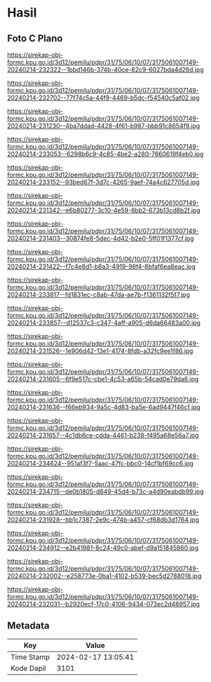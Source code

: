 # Hasil

## Foto C Plano

https://sirekap-obj-formc.kpu.go.id/3d12/pemilu/pdpr/31/75/06/10/07/3175061007149-20240214-232322--1bbd146b-374b-40ce-82c9-6027bda4d26d.jpg

https://sirekap-obj-formc.kpu.go.id/3d12/pemilu/pdpr/31/75/06/10/07/3175061007149-20240214-232702--77f74c5a-44f9-4469-b5dc-f54540c5af02.jpg

https://sirekap-obj-formc.kpu.go.id/3d12/pemilu/pdpr/31/75/06/10/07/3175061007149-20240214-231230--4ba7ddad-4428-4f61-b987-bbb91c8654f9.jpg

https://sirekap-obj-formc.kpu.go.id/3d12/pemilu/pdpr/31/75/06/10/07/3175061007149-20240214-233053--6298b6c9-4c85-4be2-a280-7660619f4eb0.jpg

https://sirekap-obj-formc.kpu.go.id/3d12/pemilu/pdpr/31/75/06/10/07/3175061007149-20240214-233152--93bed67f-3d7c-4265-9aef-74a4c627705d.jpg

https://sirekap-obj-formc.kpu.go.id/3d12/pemilu/pdpr/31/75/06/10/07/3175061007149-20240214-231342--e6b80277-3c10-4e59-8bb2-673b13cd8b2f.jpg

https://sirekap-obj-formc.kpu.go.id/3d12/pemilu/pdpr/31/75/06/10/07/3175061007149-20240214-231403--30874fe8-5dec-4d42-b2e0-5ff01f1377cf.jpg

https://sirekap-obj-formc.kpu.go.id/3d12/pemilu/pdpr/31/75/06/10/07/3175061007149-20240214-231422--f7c4e8d1-b8a3-4919-98f4-8bfaf6ea8eac.jpg

https://sirekap-obj-formc.kpu.go.id/3d12/pemilu/pdpr/31/75/06/10/07/3175061007149-20240214-233817--fd1831ec-c8ab-47da-ae7b-f1361132f5f7.jpg

https://sirekap-obj-formc.kpu.go.id/3d12/pemilu/pdpr/31/75/06/10/07/3175061007149-20240214-233857--d12537c3-c347-4aff-a905-d6da66483a00.jpg

https://sirekap-obj-formc.kpu.go.id/3d12/pemilu/pdpr/31/75/06/10/07/3175061007149-20240214-231526--1e906d42-13e1-4174-8fdb-a32fc9ee1f86.jpg

https://sirekap-obj-formc.kpu.go.id/3d12/pemilu/pdpr/31/75/06/10/07/3175061007149-20240214-231605--6f9e517c-cbe1-4c53-a65b-54cad0e79da6.jpg

https://sirekap-obj-formc.kpu.go.id/3d12/pemilu/pdpr/31/75/06/10/07/3175061007149-20240214-231636--f66eb934-9a5c-4d83-ba5e-6ad9447f46c1.jpg

https://sirekap-obj-formc.kpu.go.id/3d12/pemilu/pdpr/31/75/06/10/07/3175061007149-20240214-231657--4c1db6ce-cdda-4461-b238-f495a68e56a7.jpg

https://sirekap-obj-formc.kpu.go.id/3d12/pemilu/pdpr/31/75/06/10/07/3175061007149-20240214-234624--951af3f7-5aac-47fc-bbc0-14cf1bf69cc6.jpg

https://sirekap-obj-formc.kpu.go.id/3d12/pemilu/pdpr/31/75/06/10/07/3175061007149-20240214-234715--de0b1805-d849-45d4-b73c-a4d90eabdb99.jpg

https://sirekap-obj-formc.kpu.go.id/3d12/pemilu/pdpr/31/75/06/10/07/3175061007149-20240214-231928--bb1c7387-2e9c-474b-a457-cf68db3d1764.jpg

https://sirekap-obj-formc.kpu.go.id/3d12/pemilu/pdpr/31/75/06/10/07/3175061007149-20240214-234912--e2b41981-8c24-49c0-abef-d9a151845860.jpg

https://sirekap-obj-formc.kpu.go.id/3d12/pemilu/pdpr/31/75/06/10/07/3175061007149-20240214-232002--e258773e-0ba1-4102-b539-bec5d2788018.jpg

https://sirekap-obj-formc.kpu.go.id/3d12/pemilu/pdpr/31/75/06/10/07/3175061007149-20240214-232031--b2920ecf-17c0-4106-9434-073ec2d48957.jpg


## Metadata

| Key        | Value               |
| ---------- | ------------------- |
| Time Stamp | 2024-02-17 13:05:41 |
| Kode Dapil | 3101                |



